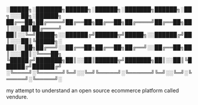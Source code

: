 ░█████╗░███████╗██████╗░██████╗░███████╗██████╗░██╗░░░██╗░██████╗
██╔══██╗██╔════╝██╔══██╗██╔══██╗██╔════╝██╔══██╗██║░░░██║██╔════╝
██║░░╚═╝█████╗░░██████╔╝██████╦╝█████╗░░██████╔╝██║░░░██║╚█████╗░
██║░░██╗██╔══╝░░██╔══██╗██╔══██╗██╔══╝░░██╔══██╗██║░░░██║░╚═══██╗
╚█████╔╝███████╗██║░░██║██████╦╝███████╗██║░░██║╚██████╔╝██████╔╝
░╚════╝░╚══════╝╚═╝░░╚═╝╚═════╝░╚══════╝╚═╝░░╚═╝░╚═════╝░╚═════╝░

my attempt to understand an open source ecommerce platform called vendure.
